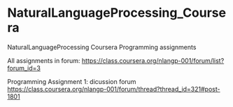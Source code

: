 NaturalLanguageProcessing_Coursera
==================================
NaturalLanguageProcessing Coursera Programming assignments

All assignments in forum: https://class.coursera.org/nlangp-001/forum/list?forum_id=3

Programming Assignment 1: dicussion forum https://class.coursera.org/nlangp-001/forum/thread?thread_id=321#post-1801

